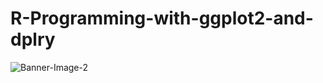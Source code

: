 # R-Programming-with-ggplot2-and-dplry

![Banner-Image-2](https://github.com/Ackson507/R-Programming-with-ggplot2-and-dplry/assets/84422970/a9bcc4ba-38f8-4768-928d-1b9c46187ed1)
